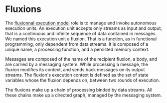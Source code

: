 # Fluxions

The [fluxionnal execution model](https://github.com/etnbrd/flx-lib) role is to manage and invoke autonomous execution units.
An execution unit accepts only streams as input and output, that is a continuous and infinite sequence of data contained in messages.
We named this execution unit a fluxion.
That is a function, as in functional programming, only dependent from data streams.
It is composed of a unique name, a processing function, and a persisted memory context.

Messages are composed of the name of the recipient fluxion, a body, and are carried by a messaging system.
While processing a message, the fluxion modifies its context, and sends back messages on its output streams.
The fluxion's execution context is defined as the set of state variables whose the fluxion depends on, between two rounds of execution.

The fluxions make up a chain of processing binded by data streams.
All these chains make up a directed graph, managed by the messaging system.